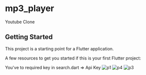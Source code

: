 # mp3_player

Youtube Clone

## Getting Started

This project is a starting point for a Flutter application.

A few resources to get you started if this is your first Flutter project:

You've to required key in search.dart => Api Key
![p1](https://user-images.githubusercontent.com/63923830/106660639-52574580-65b1-11eb-8e84-ece4cd5aeeb4.jpeg)
![p4](https://user-images.githubusercontent.com/63923830/106661463-491aa880-65b2-11eb-87a4-3a2c20ad3c55.jpeg)
![p3](https://user-images.githubusercontent.com/63923830/106661513-56d02e00-65b2-11eb-9c4c-6039eb472cc7.jpeg)
